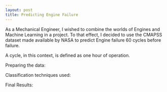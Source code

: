 ```yaml
---
layout: post
title: Predicting Engine Failure
---
```


As a Mechanical Engineer, I wished to combine the worlds of Engines and Machine Learning in a project. To that effect, I decided to use the CMAPSS dataset made available by NASA to predict Engine failure 60 cycles before failure.

A cycle, in this context, is defined as one hour of operation.

Preparing the data:

Classification techniques used:

Final Results:
